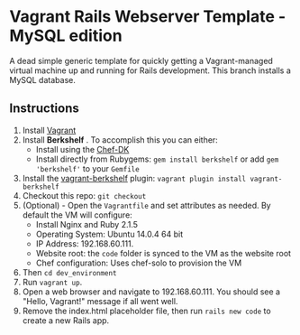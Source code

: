 Vagrant Rails Webserver Template - MySQL edition
================================

A dead simple generic template for quickly getting a Vagrant-managed virtual machine up and running for Rails development. This branch installs a MySQL database.

Instructions
-----------------

1. Install [Vagrant](https://www.vagrantup.com/downloads.html)
1. Install **Berkshelf** . To accomplish this you can either:
    - Install using the [Chef-DK](http://getchef.com/downloads/chef-dk)
    - Install directly from Rubygems: `gem install berkshelf` or add `gem 'berkshelf'` to your `Gemfile`
1. Install the [vagrant-berkshelf](https://github.com/berkshelf/vagrant-berkshelf) plugin: `vagrant plugin install vagrant-berkshelf`
1. Checkout this repo: `git checkout`
1. (Optional) - Open the `Vagrantfile` and set attributes as needed. By default the VM will configure:
    - Install Nginx and Ruby 2.1.5
    - Operating System: Ubuntu 14.0.4 64 bit
    - IP Address: 192.168.60.111.
    - Website root: the `code` folder is synced to the VM as the website root
    - Chef configuration: Uses chef-solo to provision the VM
1. Then `cd dev_environment`
1. Run `vagrant up`.
1. Open a web browser and navigate to 192.168.60.111. You should see a "Hello, Vagrant!" message if all went well.
1. Remove the index.html placeholder file, then run `rails new code` to create a new Rails app.
